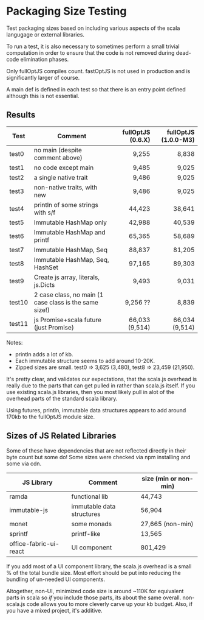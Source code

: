 # Packaging Size Testing

Test packaging sizes based on including various aspects of the scala langugage or external libraries.

To run a test, it is also necessary to sometimes perform a small trivial computation in order to ensure that the code is not removed during dead-code elimination phases.

Only fullOptJS compiles count. fastOptJS is not used in production and is significantly larger of course.

A main def is defined in each test so that there is an entry point defined although this is not essential.

## Results

| Test   | Comment |fullOptJS (0.6.X)| fullOptJS (1.0.0-M3)|
|------- |-----------|-----:|----:|
| test0 | no main (despite comment above) | 9,255 | 8,838 |
| test1  | no code except main | 9,485 | 9,025 |
| test2  | a single native trait | 9,486 | 9,025|
| test3  | non-native traits, with new | 9,486 | 9,025|
| test4  | println of some strings with s/f | 44,423 | 38,641 |
| test5  | Immutable HashMap only | 42,988 | 40,539 |
| test6 | Immutable HashMap and printf | 65,365 | 58,689 |
| test7 | Immutable HashMap, Seq | 88,837 | 81,205 |
| test8 | Immutable HashMap, Seq, HashSet | 97,165 | 89,303|
| test9 | Create js array, literals, js.Dicts | 9,493 | 9,031 |
| test10 | 2 case class, no main (1 case class is the same size!) | 9,256 ?? | 8,839 |
| test11 | js Promise+scala future (just Promise) | 66,033 (9,514) | 66,034 (9,514) |

Notes:
* println adds a lot of kb.
* Each immutable structure seems to add around 10-20K.
* Zipped sizes are small. test0 => 3,625 (3,480), test8 => 23,459 (21,950).

It's pretty clear, and validates our expectations, that the scala.js overhead is really due to the parts that can get pulled in rather than scala.js itself. If you use existing scala.js libraries, then you most likely pull in alot of the overhead parts of the standard scala library.

Using futures, println, immutable data structures appears to add around 170kb to the fullOptJS module size.

## Sizes of JS Related Libraries

Some of these have dependencies that are not reflected directly in their byte count but some do! Some sizes were checked via npm installing and some via cdn.

| JS Library | Comment | size (min or non-min) |
|-------------|---------|--------|
| ramda | functional lib| 44,743 |
| immutable-js | immutable data structures | 56,904 |
| monet | some monads | 27,665 (non-min) |
| sprintf   | printf-like | 13,565 |
| office-fabric-ui-react | UI component | 801,429 |

If you add most of a UI component library, the scala.js overhead is a small % of the total bundle size. Most effort should be put into reducing the bundling of un-needed UI components.

Altogether, non-UI, minimized code size is around ~110K for equivalent parts in scala so *if* you include those parts, its about the same overall. non-scala.js code allows you to more cleverly carve up your kb budget. Also, if you have a mixed project, it's additive.

